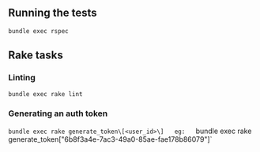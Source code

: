 ## Running the tests
`bundle exec rspec`

## Rake tasks
### Linting
`bundle exec rake lint`

### Generating an auth token
`bundle exec rake generate_token\[<user_id>\]  
eg:  
`bundle exec rake generate_token\["6b8f3a4e-7ac3-49a0-85ae-fae178b86079"\]`


